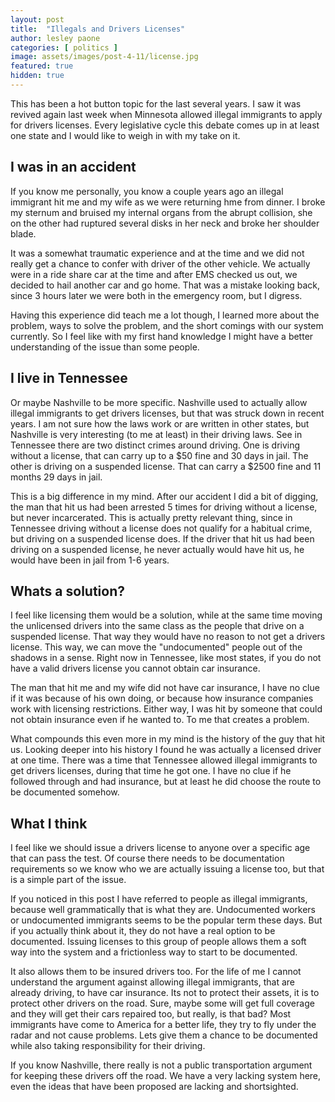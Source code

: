 ```yaml
---
layout: post
title:  "Illegals and Drivers Licenses"
author: lesley paone
categories: [ politics ]
image: assets/images/post-4-11/license.jpg
featured: true
hidden: true
---
```


This has been a hot button topic for the last several years. I saw it was revived again last week when Minnesota allowed illegal immigrants to apply for drivers licenses. Every legislative cycle this debate comes up in at least one state and I would like to weigh in with my take on it.

## I was in an accident 

If you know me personally, you know a couple years ago an illegal immigrant hit me and my wife as we were returning hme from dinner. I broke my sternum and bruised my internal organs from the abrupt collision, she on the other had ruptured several disks in her neck and broke her shoulder blade. 

It was a somewhat traumatic experience and at the time and we did not really get a chance to confer with driver of the other vehicle. We actually were in a ride share car at the time and after EMS checked us out, we decided to hail another car and go home. That was a mistake looking back, since 3 hours later we were both in the emergency room, but I digress. 

Having this experience did teach me a lot though, I learned more about the problem, ways to solve the problem, and the short comings with our system currently. So I feel like with my first hand knowledge I might have a better understanding of the issue than some people.

## I live in Tennessee

Or maybe Nashville to be more specific. Nashville used to actually allow illegal immigrants to get drivers licenses, but that was struck down in recent years. I am not sure how the laws work or are written in other states, but Nashville is very interesting (to me at least) in their driving laws. See in Tennessee there are two distinct crimes around driving. One is driving without a license, that can carry up to a $50 fine and 30 days in jail. The other is driving on a suspended license. That can carry a $2500 fine and 11 months 29 days in jail. 

This is a big difference in my mind. After our accident I did a bit of digging, the man that hit us had been arrested 5 times for driving without a license, but never incarcerated. This is actually pretty relevant thing, since in Tennessee driving without a license does not qualify for a habitual crime, but driving on a suspended license does. If the driver that hit us had been driving on a suspended license, he never actually would have hit us, he would have been in jail from 1-6 years. 

## Whats a solution?

I feel like licensing them would be a solution, while at the same time moving the unlicensed drivers into the same class as the people that drive on a suspended license. That way they would have no reason to not get a drivers license. This way, we can move the "undocumented" people out of the shadows in a sense. Right now in Tennessee, like most states, if you do not have a valid drivers license you cannot obtain car insurance. 

The man that hit me and my wife did not have car insurance, I have no clue if it was because of his own doing, or because how insurance companies work with licensing restrictions. Either way, I was hit by someone that could not obtain insurance even if he wanted to. To me that creates a problem. 

What compounds this even more in my mind is the history of the guy that hit us. Looking deeper into his history I found he was actually a licensed driver at one time. There was a time that Tennessee allowed illegal immigrants to get drivers licenses, during that time he got one. I have no clue if he followed through and had insurance, but at least he did choose the route to be documented somehow. 

## What I think

I feel like we should issue a drivers license to anyone over a specific age that can pass the test. Of course there needs to be documentation requirements so we know who we are actually issuing a license too, but that is a simple part of the issue. 

If you noticed in this post I have referred to people as illegal immigrants, because well grammatically that is what they are. Undocumented workers or undocumented immigrants seems to be the popular term these days. But if you actually think about it, they do not have a real option to be documented. Issuing licenses to this group of people allows them a soft way into the system and a frictionless way to start to be documented. 

It also allows them to be insured drivers too. For the life of me I cannot understand the argument against allowing illegal immigrants, that are already driving, to have car insurance. Its not to protect their assets, it is to protect other drivers on the road. Sure, maybe some will get full coverage and they will get their cars repaired too, but really, is that bad? Most immigrants have come to America for a better life, they try to fly under the radar and not cause problems. Lets give them a chance to be documented while also taking responsibility for their driving. 

If you know Nashville, there really is not a public transportation argument for keeping these drivers off the road. We have a very lacking system here, even the ideas that have been proposed are lacking and shortsighted. 
